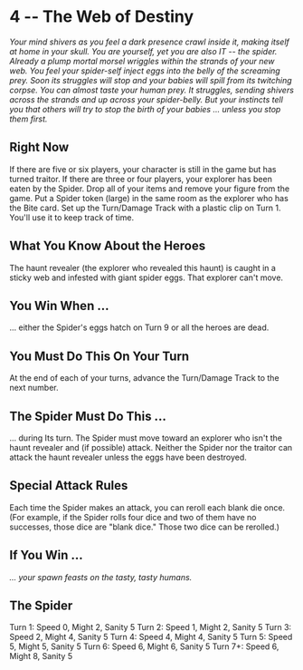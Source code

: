 # 4 -- The Web of Destiny

_Your mind shivers as you feel a dark presence crawl inside it, making itself at home in your skull. You are yourself, yet you are also IT -- the spider. Already a plump mortal morsel wriggles within the strands of your new web. You feel your spider-self inject eggs into the belly of the screaming prey. Soon its struggles will stop and your babies will spill from its twitching corpse. You can almost taste your human prey. It struggles, sending shivers across the strands and up across your spider-belly. But your instincts tell you that others will try to stop the birth of your babies ... unless you stop them first._

## Right Now

If there are five or six players, your character is still in the game but has turned traitor.
If there are three or four players, your explorer has been eaten by the Spider. Drop all of your items and remove your figure from the game.
Put a Spider token (large) in the same room as the explorer who has the Bite card.
Set up the Turn/Damage Track with a plastic clip on Turn 1. You'll use it to keep track of time.

## What You Know About the Heroes

The haunt revealer (the explorer who revealed this haunt) is caught in a sticky web and infested with giant spider eggs. That explorer can't move.

## You Win When ...

... either the Spider's eggs hatch on Turn 9 or all the heroes are dead.

## You Must Do This On Your Turn

At the end of each of your turns, advance the Turn/Damage Track to the next number.

## The Spider Must Do This ...
... during Its turn. The Spider must move toward an explorer who isn't the haunt revealer and (if possible) attack. Neither the Spider nor the traitor can attack the haunt revealer unless the eggs have been destroyed.

## Special Attack Rules

Each time the Spider makes an attack, you can reroll each blank die once. (For example, if the Spider rolls four dice and two of them have no successes, those dice are "blank dice." Those two dice can be rerolled.)

## If You Win ...

_... your spawn feasts on the tasty, tasty humans._

## The Spider

Turn 1: Speed 0, Might 2, Sanity 5
Turn 2: Speed 1, Might 2, Sanity 5
Turn 3: Speed 2, Might 4, Sanity 5
Turn 4: Speed 4, Might 4, Sanity 5
Turn 5: Speed 5, Might 5, Sanity 5
Turn 6: Speed 6, Might 6, Sanity 5
Turn 7+: Speed 6, Might 8, Sanity 5
